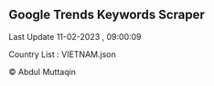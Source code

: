 

## Google Trends Keywords Scraper 
 
Last Update 11-02-2023 , 09:00:09

Country List :
VIETNAM.json



© Abdul Muttaqin 
